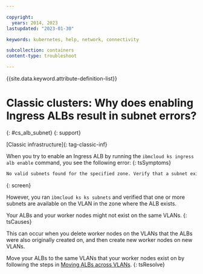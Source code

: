 ```yaml
---

copyright:
  years: 2014, 2023
lastupdated: "2023-01-30"

keywords: kubernetes, help, network, connectivity

subcollection: containers
content-type: troubleshoot

---
```


{{site.data.keyword.attribute-definition-list}}




# Classic clusters: Why does enabling Ingress ALBs result in subnet errors?
{: #cs_alb_subnet}
{: support}

[Classic infrastructure]{: tag-classic-inf}



When you try to enable an Ingress ALB by running the `ibmcloud ks ingress alb enable` command, you see the following error:
{: tsSymptoms}

```sh
No valid subnets found for the specified zone. Verify that a subnet exists on the VLAN in the zone that you specify by running 'ibmcloud ks subnets'. Note: If the problem persists, verify that your ALBs and worker nodes are on the same VLANs by following the steps in this troubleshooting doc: <https://ibm.biz/alb-vlan-ts>
```
{: screen}

However, you ran `ibmcloud ks ks subnets` and verified that one or more subnets are available on the VLAN in the zone where the ALB exists.


Your ALBs and your worker nodes might not exist on the same VLANs.
{: tsCauses}

This can occur when you delete worker nodes on the VLANs that the ALBs were also originally created on, and then create new worker nodes on new VLANs.


Move your ALBs to the same VLANs that your worker nodes exist on by following the steps in [Moving ALBs across VLANs](/docs/containers?topic=containers-ingress-alb-manage#migrate-alb-vlan).
{: tsResolve}







